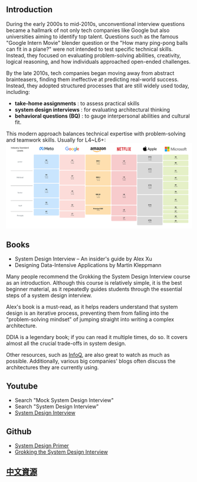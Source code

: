 

## Introduction

During the early 2000s to mid-2010s, unconventional interview questions became a hallmark of not only tech companies like Google but also universities aiming to identify top talent. Questions such as the famous "Google Intern Movie" blender question or the "How many ping-pong balls can fit in a plane?" were not intended to test specific technical skills. Instead, they focused on evaluating problem-solving abilities, creativity, logical reasoning, and how individuals approached open-ended challenges.

By the late 2010s, tech companies began moving away from abstract brainteasers, finding them ineffective at predicting real-world success. Instead, they adopted structured processes that are still widely used today, including:
* **take-home assignments** : to assess practical skills 
* **system design interviews** : for evaluating architectural thinking
* **behavioral questions (BQ)** : to gauge interpersonal abilities and cultural fit.

This modern approach balances technical expertise with problem-solving and teamwork skills. Usually for L4~L6+: ![](./faang-leveling.webp)

## Books

* System Design Interview – An insider's guide by Alex Xu 
* Designing Data-Intensive Applications by Martin Kleppmann 

Many people recommend the Grokking the System Design Interview course as an introduction. Although this course is relatively simple, it is the best beginner material, as it repeatedly guides students through the essential steps of a system design interview.

Alex's book is a must-read, as it helps readers understand that system design is an iterative process, preventing them from falling into the "problem-solving mindset" of jumping straight into writing a complex architecture.

DDIA is a legendary book; if you can read it multiple times, do so. It covers almost all the crucial trade-offs in system design.

Other resources, such as [InfoQ](https://www.youtube.com/@infoq), are also great to watch as much as possible. Additionally, various big companies' blogs often discuss the architectures they are currently using.

## Youtube 
* Search "Mock System Design Interview"
* Search "System Design Interview"
* [System Design Interview](https://www.youtube.com/@SystemDesignInterview/videos)

## Github
* [System Design Primer](https://github.com/donnemartin/system-design-primer)
* [Grokking the System Design Interview](https://github.com/sharanyaa/grok_sdi_educative)

## [中文資源](/SystemDesignInterview/zh)
